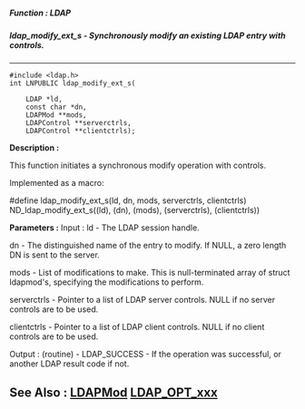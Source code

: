 ##### Function : LDAP
##### ldap_modify_ext_s - Synchronously modify an existing LDAP entry with controls.
---
```
#include <ldap.h>
int LNPUBLIC ldap_modify_ext_s(

	LDAP *ld,
	const char *dn,
	LDAPMod **mods,
	LDAPControl **serverctrls,
	LDAPControl **clientctrls);
```
**Description :**

This function initiates a synchronous modify operation with controls.

Implemented as a macro:

#define ldap_modify_ext_s(ld, dn, mods, serverctrls, clientctrls) \
	        ND_ldap_modify_ext_s((ld), (dn), (mods), (serverctrls), 
(clientctrls))

**Parameters :**
Input :
ld  -  The LDAP session handle.

dn  -  The distinguished name of the entry to modify.  If NULL, a zero length DN is sent to the server.

mods  -  List of modifications to make.  This is null-terminated array of struct ldapmod's, specifying the modifications to perform.

serverctrls  -  Pointer to a list of LDAP server controls.  NULL if no server controls are to be used.

clientctrls  -  Pointer to a list of LDAP client controls.  NULL if no client controls are to be used.

Output :
(routine)  -  LDAP_SUCCESS  - If the operation was successful, or another LDAP result code if not.



**See Also :**
[LDAPMod](/reference/Data/LDAPMod)
[LDAP_OPT_xxx](/reference/Symb/LDAP_OPT_xxx)
---

